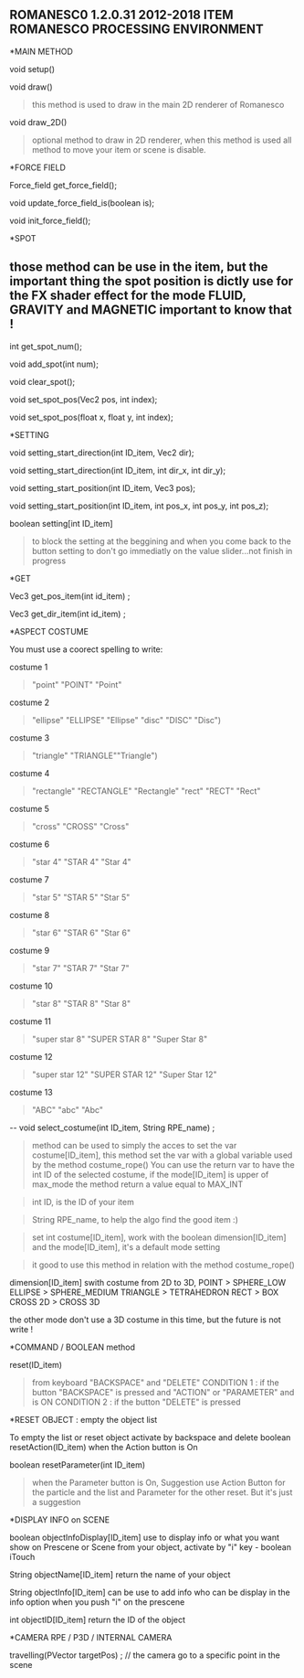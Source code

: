 ROMANESC0 1.2.0.31
2012-2018
ITEM
ROMANESCO PROCESSING ENVIRONMENT
--



*MAIN METHOD

void setup()

void draw() 
>this method is used to draw in the main 2D renderer of Romanesco

void draw_2D()
>optional method to draw in 2D renderer, when this method is used all method to move your item or scene is disable.




*FORCE FIELD

Force_field get_force_field();

void update_force_field_is(boolean is);

void init_force_field();







*SPOT

those method can be use in the item, but the important thing the spot position is dictly use for the FX shader effect for the mode FLUID, GRAVITY and MAGNETIC important to know that !
--
int get_spot_num();

void add_spot(int num);

void clear_spot();

void set_spot_pos(Vec2 pos, int index);

void set_spot_pos(float x, float y, int index);









*SETTING

void setting_start_direction(int ID_item, Vec2 dir);

void setting_start_direction(int ID_item, int dir_x, int dir_y);

void setting_start_position(int ID_item, Vec3 pos);

void setting_start_position(int ID_item, int pos_x, int pos_y, int pos_z);

boolean setting[int ID_item]
> to block the setting at the beggining and when you come back to the button setting to don't go immediatly on the value slider...not finish in progress






*GET

Vec3 get_pos_item(int id_item) ;

Vec3 get_dir_item(int id_item) ;






*ASPECT COSTUME

You must use a coorect spelling to write:

costume 1
>"point" "POINT" "Point"

costume 2
>"ellipse" "ELLIPSE" "Ellipse" "disc" "DISC" "Disc")

costume 3
>"triangle" "TRIANGLE""Triangle")

costume 4
>"rectangle" "RECTANGLE" "Rectangle" "rect" "RECT" "Rect"

costume 5
>"cross" "CROSS" "Cross"

costume 6
>"star 4" "STAR 4" "Star 4"

costume 7
>"star 5" "STAR 5" "Star 5"

costume 8
>"star 6" "STAR 6" "Star 6"

costume 9
>"star 7" "STAR 7" "Star 7"

costume 10
>"star 8" "STAR 8" "Star 8"

costume 11
>"super star 8" "SUPER STAR 8" "Super Star 8"

costume 12
>"super star 12" "SUPER STAR 12" "Super Star 12"

costume 13
>"ABC" "abc" "Abc"

--
void select_costume(int ID_item, String RPE_name) ;
>method can be used to simply the acces to set the var costume[ID_item], this method set the var with a global variable used by the method costume_rope()
>You can use the return var to have the int ID of the selected costume, if the mode[ID_item] is upper of max_mode the method return a value equal to MAX_INT

>int ID, is the ID of your item

>String RPE_name, to help the algo find the good item :)

>set int costume[ID_item], work with the boolean dimension[ID_item] and the mode[ID_item], it's a default mode setting

>it good to use this method in relation with the method costume_rope()

dimension[ID_item] 
swith costume from 2D to 3D,
POINT > SPHERE_LOW
ELLIPSE > SPHERE_MEDIUM
TRIANGLE > TETRAHEDRON
RECT > BOX
CROSS 2D > CROSS 3D

the other mode don't use a 3D costume in this time, but the future is not write !







*COMMAND  / BOOLEAN method

reset(ID_item) 
> from keyboard "BACKSPACE" and "DELETE"
> CONDITION 1 : if the button "BACKSPACE" is pressed and "ACTION" or "PARAMETER" and is ON
> CONDITION 2 : if the button "DELETE" is pressed









*RESET OBJECT : empty the object list

To empty the list or reset object activate by backspace and delete
boolean resetAction(ID_item) when the Action button is On

boolean resetParameter(int ID_item) 
> when the Parameter button is On, Suggestion use Action Button for the particle and the list and Parameter for the other reset. But it's just a suggestion









*DISPLAY INFO on SCENE

boolean objectInfoDisplay[ID_item] use to display info or what you want show on Prescene or Scene from your object, activate by "i" key - boolean iTouch

String objectName[ID_item] return the name of your object

String objectInfo[ID_item]  can be use to add info who can be display in the info option when you push "i" on the prescene

int objectID[ID_item] return the ID of the object









*CAMERA RPE / P3D / INTERNAL CAMERA

travelling(PVector targetPos) ; // the camera go to a specific point in the scene




